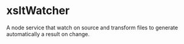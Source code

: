 # xsltWatcher
A node service that watch on source and transform files to generate automatically a result on change.
